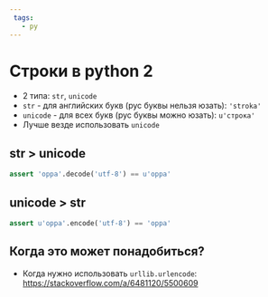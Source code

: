 ```yaml
---
 tags:
   - py
---
```


# Строки в python 2

- 2 типа: `str`, `unicode`
- `str` - для английских букв (рус буквы нельзя юзать): `'stroka'`
- `unicode` - для всех букв (рус буквы можно юзать): `u'строка'`
- Лучше везде использовать `unicode`

## str > unicode

```python
assert 'oppa'.decode('utf-8') == u'oppa'
```

## unicode > str

```python
assert u'oppa'.encode('utf-8') == 'oppa'
```

## Когда это может понадобиться?

- Когда нужно использовать `urllib.urlencode`: https://stackoverflow.com/a/6481120/5500609
